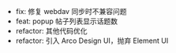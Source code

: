 - fix: 修复 webdav 同步时不兼容问题
- feat: popup 帖子列表显示话题数
- refactor: 其他代码优化
- refactor: 引入 Arco Design UI，抛弃 Element UI